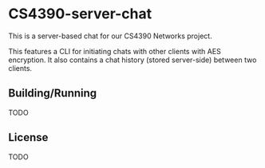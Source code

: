 # CS4390-server-chat

This is a server-based chat for our CS4390 Networks project. 

This features a CLI for initiating chats with other clients with AES encryption.
It also contains a chat history (stored server-side) between two clients.

## Building/Running

TODO

## License

TODO
